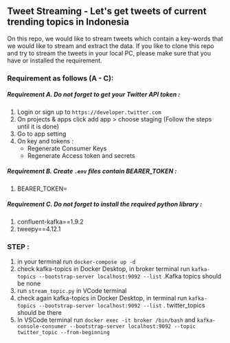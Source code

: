 ## Tweet Streaming - Let's get tweets of current trending topics in Indonesia
On this repo, we would like to stream tweets which contain a key-words that we would like to stream and extract the data. If you like to clone this repo and try to stream the tweets in your local PC, please make sure that you have or installed the requirement.

### Requirement as follows (A - C):
##### Requirement A. Do not forget to get your Twitter API token :
1. Login or sign up to `https://developer.twitter.com`
2. On projects & apps click add app > choose staging (Follow the steps until it is done)
3. Go to app setting
4. On key and tokens : 
    - Regenerate Consumer Keys
    - Regenerate Access token and secrets

##### Requirement B. Create  `.env` files contain BEARER_TOKEN : 
1. BEARER_TOKEN=<bearer token>

##### Requirement C. Do not forget to install the required python library :
1. confluent-kafka==1.9.2
2. tweepy==4.12.1

### STEP : 
1. in your terminal run `docker-compose up -d`
2. check kafka-topics in Docker Desktop, in broker terminal run `kafka-topics --bootstrap-server localhost:9092 --list` .Kafka topics should be none
3. run `stream_topic.py` in VCode terminal
4. check again kafka-topics in Docker Desktop, in terminal run `kafka-topics --bootstrap-server localhost:9092 --list` . twitter_topics should be there
5. In VSCode terminal run `docker exec -it broker /bin/bash` and `kafka-console-consumer --bootstrap-server localhost:9092 --topic twitter_topic --from-beginning`






